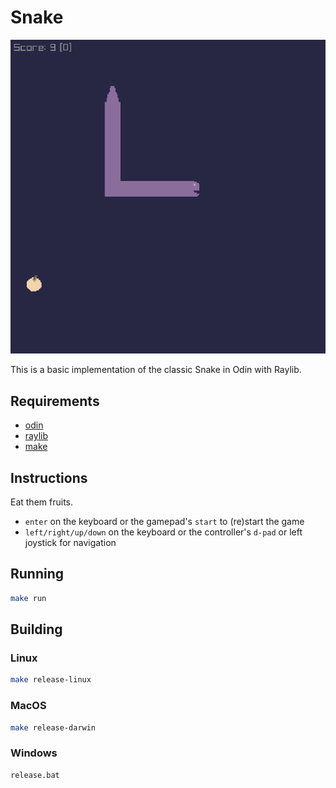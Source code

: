 # Snake

![snake](screenshot.png)

This is a basic implementation of the classic Snake in Odin with Raylib.

## Requirements

- [odin](https://odin-lang.org/)
- [raylib](https://www.raylib.com/)
- [make](https://www.gnu.org/software/make/)

## Instructions

Eat them fruits.

- `enter` on the keyboard or the gamepad's `start` to (re)start the game
- `left/right/up/down` on the keyboard or the controller's `d-pad` or left joystick for navigation

## Running

```bash
make run
```

## Building

### Linux

```bash
make release-linux
```

### MacOS

```bash
make release-darwin
```

### Windows

```bash
release.bat
```
